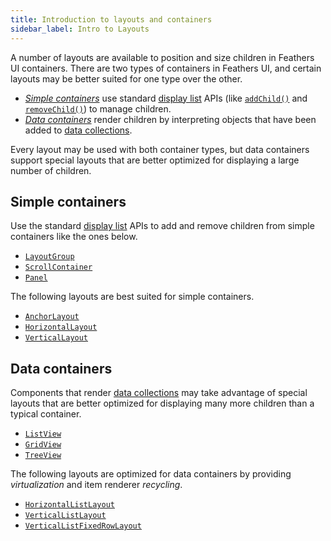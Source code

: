 ```yaml
---
title: Introduction to layouts and containers
sidebar_label: Intro to Layouts
---
```


A number of layouts are available to position and size children in Feathers UI containers. There are two types of containers in Feathers UI, and certain layouts may be better suited for one type over the other.

- [_Simple containers_](#simple-containers) use standard [display list](https://books.openfl.org/openfl-developers-guide/display-programming/basics-of-display-programming.html) APIs (like [`addChild()`](https://api.openfl.org/openfl/display/DisplayObjectContainer.html#addChild) and [`removeChild()`](https://api.openfl.org/openfl/display/DisplayObjectContainer.html#removeChild)) to manage children.
- [_Data containers_](#data-containers) render children by interpreting objects that have been added to [data collections](./data-collections.md).

Every layout may be used with both container types, but data containers support special layouts that are better optimized for displaying a large number of children.

## Simple containers

Use the standard [display list](https://books.openfl.org/openfl-developers-guide/display-programming/basics-of-display-programming.html) APIs to add and remove children from simple containers like the ones below.

- [`LayoutGroup`](./layout-group.md)
- [`ScrollContainer`](./scroll-container.md)
- [`Panel`](./panel.md)

The following layouts are best suited for simple containers.

- [`AnchorLayout`](./anchor-layout.md)
- [`HorizontalLayout`](./horizontal-layout.md)
- [`VerticalLayout`](./vertical-layout.md)

## Data containers

Components that render [data collections](./data-collections.md) may take advantage of special layouts that are better optimized for displaying many more children than a typical container.

- [`ListView`](./list-view.md)
- [`GridView`](./grid-view.md)
- [`TreeView`](./tree-view.md)

The following layouts are optimized for data containers by providing _virtualization_ and item renderer _recycling_.

- [`HorizontalListLayout`](./horizontal-list-layout.md)
- [`VerticalListLayout`](./vertical-list-layout.md)
- [`VerticalListFixedRowLayout`](./vertical-list-fixed-row-layout.md)
